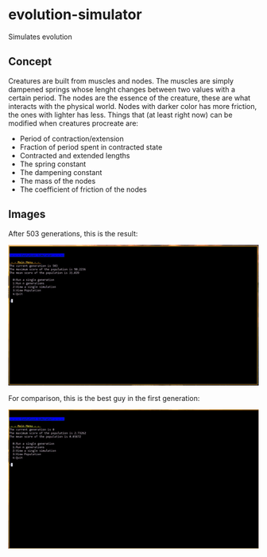 # evolution-simulator
Simulates evolution

## Concept
Creatures are built from muscles and nodes.
The muscles are simply dampened springs whose lenght changes between two values with a certain period.
The nodes are the essence of the creature, these are what interacts with the physical world.
Nodes with darker color has more friction, the ones with lighter has less.
Things that (at least right now) can be modified when creatures procreate are:
* Period of contraction/extension
* Fraction of period spent in contracted state
* Contracted and extended lengths
* The spring constant
* The dampening constant
* The mass of the nodes
* The coefficient of friction of the nodes

## Images
After 503 generations, this is the result:

![](gifs/gen_503.gif)

For comparison, this is the best guy in the first generation:

![](gifs/gen_0.gif)
